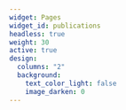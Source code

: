 ```yaml
---
widget: Pages
widget_id: publications
headless: true
weight: 30
active: true
design:
  columns: "2"
  background:
    text_color_light: false
    image_darken: 0
---
```

